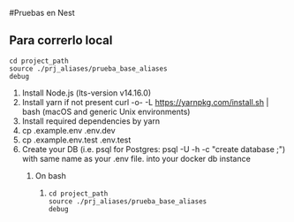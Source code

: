 #Pruebas en Nest


## Para correrlo local
```
cd project_path
source ./prj_aliases/prueba_base_aliases
debug

```
1. Install Node.js (lts-version v14.16.0)
2. Install yarn if not present curl -o- -L https://yarnpkg.com/install.sh | bash (macOS and generic Unix environments)
3. Install required dependencies by yarn
4. cp .example.env .env.dev
5. cp .example.env.test .env.test
6. Create your DB (i.e. psql for Postgres: psql -U <user> -h <host> -c "create database <db name>;") with same name as your .env file. into your docker db instance
   1. On bash 
      1. ````
         cd project_path
         source ./prj_aliases/prueba_base_aliases
         debug
         ````
      

